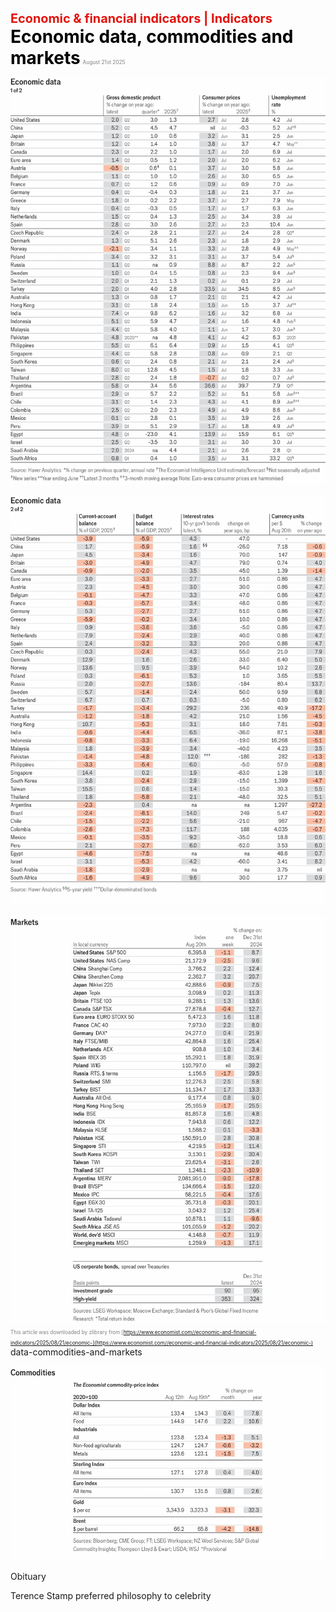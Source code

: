 <span style="color:#E3120B; font-size:14.9pt; font-weight:bold;">Economic & financial indicators | Indicators</span>
<span style="color:#000000; font-size:21.0pt; font-weight:bold;">Economic data, commodities and markets</span>
<span style="color:#808080; font-size:6.2pt;">August 21st 2025</span>
  

![](../images/073_Economic_data_commodities_and_markets/p0299_img01.jpeg)

![](../images/073_Economic_data_commodities_and_markets/p0299_img02.jpeg)

![](../images/073_Economic_data_commodities_and_markets/p0299_img03.jpeg)
<span style="color:#808080; font-size:6.2pt;">This article was downloaded by zlibrary from [https://www.economist.com//economic-and-financial-indicators/2025/08/21/economic-](https://www.economist.com//economic-and-financial-indicators/2025/08/21/economic-)</span>
data-commodities-and-markets

![](../images/073_Economic_data_commodities_and_markets/p0300_img01.jpeg)

Obituary
 
Terence Stamp preferred philosophy to celebrity